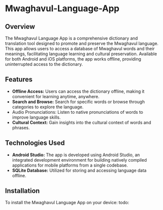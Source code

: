 # Mwaghavul-Language-App

## Overview
The Mwaghavul Language App is a comprehensive dictionary and translation tool designed to promote and preserve the Mwaghavul language. This app allows users to access a database of Mwaghavul words and their meanings, facilitating language learning and cultural preservation. Available for both Android and iOS platforms, the app works offline, providing uninterrupted access to the dictionary.

## Features
- **Offline Access:** Users can access the dictionary offline, making it convenient for learning anytime, anywhere.
- **Search and Browse:** Search for specific words or browse through categories to explore the language.
- Audio Pronunciations: Listen to native pronunciations of words to improve language skills.
- **Cultural Context:** Gain insights into the cultural context of words and phrases.

## Technologies Used
- **Android Studio:** The app is developed using Android Studio, an integrated development environment for building natively compiled applications for mobile platforms from a single codebase.
- **SQLite Database:** Utilized for storing and accessing language data offline.

## Installation
To install the Mwaghavul Language App on your device:
todo:
